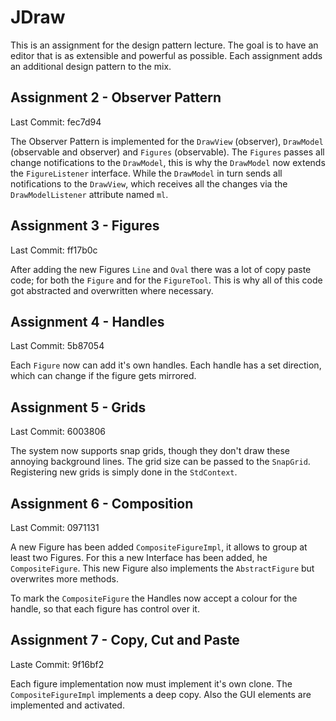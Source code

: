 # JDraw
This is an assignment for the design pattern lecture. The goal is to have an editor that is as extensible and powerful as possible. Each assignment adds an additional design pattern to the mix.

## Assignment 2 - Observer Pattern
Last Commit: fec7d94

The Observer Pattern is implemented for the `DrawView` (observer), `DrawModel` (observable and observer) and `Figures` (observable). The `Figures` passes all change notifications to the `DrawModel`, this is why the `DrawModel` now extends the `FigureListener` interface. While the `DrawModel` in turn sends all notifications to the `DrawView`, which receives all the changes via the `DrawModelListener` attribute named `ml`.

## Assignment 3 - Figures
Last Commit: ff17b0c

After adding the new Figures `Line` and `Oval` there was a lot of copy paste code; for both the `Figure` and for the `FigureTool`. This is why all of this code got abstracted and overwritten where necessary.

## Assignment 4 - Handles
Last Commit: 5b87054

Each `Figure` now can add it's own handles. Each handle has a set direction, which can change if the figure gets mirrored.

## Assignment 5 - Grids
Last Commit: 6003806

The system now supports snap grids, though they don't draw these annoying background lines. The grid size can be passed to the `SnapGrid`. Registering new grids is simply done in the `StdContext`.

## Assignment 6 - Composition
Last Commit: 0971131

A new Figure has been added `CompositeFigureImpl`, it allows to group at least two Figures. For this a new Interface has been added, he `CompositeFigure`. This new Figure also implements the `AbstractFigure` but overwrites more methods.

To mark the `CompositeFigure` the Handles now accept a colour for the handle, so that each figure has control over it.

## Assignment 7 - Copy, Cut and Paste
Laste Commit: 9f16bf2

Each figure implementation now must implement it's own clone. The `CompositeFigureImpl` implements a deep copy. Also the GUI elements are implemented and activated.